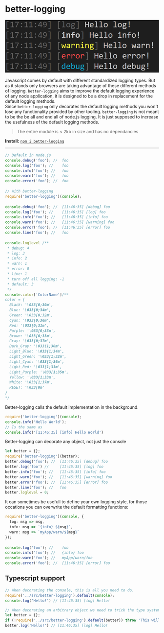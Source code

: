 # better-logging

![](images/output.png)

Javascript comes by default with different standardized logging types. But as it stands only browsers are taking advantage of these different methods of logging. `better-logging` aims to improve the default logging experience of any node application, it is designed to be a drop in replacement for the default logging methods. <br>
Since `better-logging` only decorates the default logging methods you won't lose any functionality provided by other tooling. `better-logging` is not meant to be the be all and end all of node.js logging. It is just supposed to increase the usefulness of the default logging methods.

> The entire module is < 2kb in size and has no dependancies

__Install:__ [`npm i better-logging`](https://www.npmjs.com/package/better-logging)

---

```ts
// Default in node.js
console.debug('foo'); //  foo
console.log('foo'); //    foo
console.info('foo'); //   foo
console.warn('foo'); //   foo
console.error('foo'); //  foo

// With better-logging
require('better-logging')(console);

console.debug('foo'); //  [11:46:35] [debug] foo
console.log('foo'); //    [11:46:35] [log] foo
console.info('foo'); //   [11:46:35] [info] foo
console.warn('foo'); //   [11:46:35] [warning] foo
console.error('foo'); //  [11:46:35] [error] foo
console.line('foo'); //   foo
 
console.loglevel /**
 * debug: 4
 * log: 3
 * info: 2
 * warn: 1
 * error: 0
 * line: 1
 * turn off all logging: -1
 * default: 3
 */
console.color['ColorName']/**
color = {
  Black: '\033[0;30m',
  Blue: '\033[0;34m',
  Green: '\033[0;32m',
  Cyan: '\033[0;36m',
  Red: '\033[0;31m',
  Purple: '\033[0;35m',
  Brown: '\033[0;33m',
  Gray: '\033[0;37m',
  Dark_Gray: '\033[1;30m',
  Light_Blue: '\033[1;34m',
  Light_Green: '\033[1;32m',
  Light_Cyan: '\033[1;36m',
  Light_Red: '\033[1;31m',
  Light_Purple: '\033[1;35m',
  Yellow: '\033[1;33m',
  White: '\033[1;37m',
  RESET: '\033[0m'
}
*/
```


Better-logging calls the default implementation in the background.

```ts
require('better-logging')(console);
console.info('Hello World');
// Is the same as
console.info('[11:46:35] [info] Hello World')
```


Better-logging can decorate any object, not just the console

```ts
let better = {};
require('better-logging')(better);
better.debug('foo'); //  [11:46:35] [debug] foo
better.log('foo') //     [11:46:35] [log] foo
better.info('foo'); //   [11:46:35] [info] foo
better.warn('foo'); //   [11:46:35] [warning] foo
better.error('foo'); //  [11:46:35] [error] foo
better.line('foo'); //   foo
better.loglevel = 0;
```

It can sometimes be usefull to define your own logging style, for those occations you can overwrite the default formatting functions:
```ts
require('better-logging')(console, {
  log: msg => msg,
  info: msg => `{info} ${msg}`,
  warn: msg => `myApp/warn/${msg}`
});

console.log('foo'); //    foo
console.info('foo'); //   {info} foo
console.warn('foo'); //   myApp/warn/foo
console.error('foo'); //  [11:46:35] [error] foo
```

## Typescript support

```ts
// When decorating the console, this is all you need to do.
require('../src/better-logging').default(console);
console.log('Hello!') // [11:46:35] [log] Hello!
```

```ts
// When decorating an arbitrary object we need to trick the type system into thinking that better-logging might infact fail to decorate our object.
let better = {};
if (!require('../src/better-logging').default(better)) throw 'This will never happen';
better.log('Hello!') // [11:46:35] [log] Hello!
```

